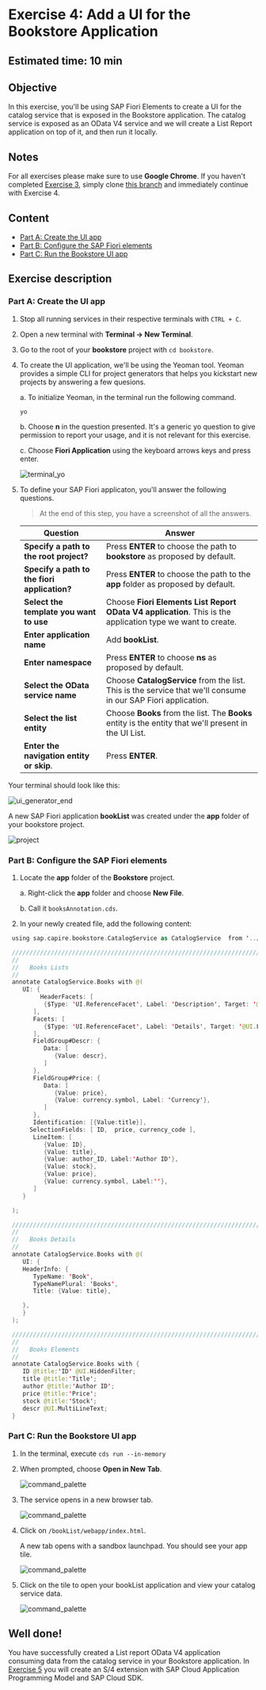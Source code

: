 # Exercise 4: Add a UI for the Bookstore Application

## Estimated time: 10 min

## Objective

In this exercise, you'll be using SAP Fiori Elements to create a UI for the catalog service that is exposed in the Bookstore application. The catalog service is exposed as an OData V4 service and we will create a List Report application on top of it, and then run it locally.

## Notes

For all exercises please make sure to use **Google Chrome**. If you haven't completed [Exercise 3](../exercise03/README.md), simply clone [this branch](https://github.com/SAP-samples/cloud-cap-samples/tree/CAA265-node-ex3-final) and immediately continue with Exercise 4.

## Content

- [Part A:  Create the UI app](./README.md#part-a-create-the-ui-app)
- [Part B: Configure the SAP Fiori elements](./README.md#part-b-configure-the-SAP-Fiori-elements)
- [Part C: Run the Bookstore UI app](./README.md#part-c-run-the-Bookstore-UI-app)

## Exercise description

### Part A: Create the UI app

1. Stop all running services in their respective terminals with `CTRL + C`.  

2. Open a new terminal with **Terminal -> New Terminal**.

3. Go to the root of your **bookstore** project with `cd bookstore`.
   
4. To create the UI application, we'll be using the Yeoman tool. Yeoman provides a simple CLI for project generators that helps you kickstart new projects by answering a few quesions.

   a. To initialize Yeoman, in the terminal run the following command.
 
      ```
      yo
      ```
      
   b. Choose **n** in the question presented. It's a generic yo question to give permission to report your usage, and it is not relevant for this exercise.  
   
   c. Choose **Fiori Application** using the keyboard arrows keys and press enter.

      ![terminal_yo](./resources/terminal_yo.png)

5.	To define your SAP Fiori applicaton, you'll answer the following questions.

     >At the end of this step, you have a screenshot of all the answers. 
     
     | Question  | Answer |
     | ------------- | ------------- |
     | **Specify a path to the root project?**  | Press **ENTER** to choose the path to **bookstore** as proposed by default.   |
     | **Specify a path to the fiori application?**  | Press **ENTER** to choose the path to the **app** folder as proposed by default.  |
     | **Select the template you want to use** | Choose **Fiori Elements List Report OData V4 application**. This is the application type we want to create. |
     | **Enter application name**  | Add **bookList**. |
     | **Enter namespace** |  Press **ENTER** to choose **ns** as proposed by default. |
     | **Select the OData service name** | Choose **CatalogService** from the list. This is the service that we'll consume in our SAP Fiori application. |
     | **Select the list entity** | Choose **Books** from the list. The **Books** entity is the entity that we'll present in the UI List. |
     |  **Enter the navigation entity or skip**. | Press **ENTER**. |
      
   Your terminal should look like this:
      
   ![ui_generator_end](./resources/ui_generator_end.png)
  
   A new SAP Fiori application **bookList** was created under the **app** folder of your bookstore project.
      
   ![project](./resources/project.png)
   
### Part B: Configure the SAP Fiori elements
  
1. Locate the **app** folder of the **Bookstore** project. 

   a. Right-click the **app** folder and choose **New File**.
   
   b. Call it `booksAnnotation.cds`.

2. In your newly created file, add the following content:
   
  ```swift
   using sap.capire.bookstore.CatalogService as CatalogService  from '../srv/services';

   ////////////////////////////////////////////////////////////////////////////
   //
   //	Books Lists
   //
   annotate CatalogService.Books with @(
      UI: {
           HeaderFacets: [
            {$Type: 'UI.ReferenceFacet', Label: 'Description', Target: '@UI.FieldGroup#Descr'},
         ],
         Facets: [
            {$Type: 'UI.ReferenceFacet', Label: 'Details', Target: '@UI.FieldGroup#Price'},
         ],
         FieldGroup#Descr: {
            Data: [
               {Value: descr},
            ]
         },
         FieldGroup#Price: {
            Data: [
               {Value: price},
               {Value: currency.symbol, Label: 'Currency'},
            ]
         },
         Identification: [{Value:title}],
        SelectionFields: [ ID,  price, currency_code ],
         LineItem: [
            {Value: ID},
            {Value: title},
            {Value: author_ID, Label:'Author ID'},
            {Value: stock},
            {Value: price},
            {Value: currency.symbol, Label:''},
         ]
      }

   );

   ////////////////////////////////////////////////////////////////////////////
   //
   //	Books Details
   //
   annotate CatalogService.Books with @(
      UI: {
      HeaderInfo: {
         TypeName: 'Book',
         TypeNamePlural: 'Books',
         Title: {Value: title},

      },
      }
   );

   ////////////////////////////////////////////////////////////////////////////
   //
   //	Books Elements
   //
   annotate CatalogService.Books with {
      ID @title:'ID' @UI.HiddenFilter;
      title @title:'Title';
      author @title:'Author ID';
      price @title:'Price';
      stock @title:'Stock';
      descr @UI.MultiLineText;
   }

   ```
      
### Part C: Run the Bookstore UI app

1. In the terminal, execute `cds run --in-memory`
      
2. When prompted, choose **Open in New Tab**.

   ![command_palette](./resources/port.png)
         
3. The service opens in a new browser tab.
      
   ![command_palette](./resources/index.png)
         
4. Click on `/bookList/webapp/index.html`. 

   A new tab opens with a sandbox launchpad. You should see your app tile.

   ![command_palette](./resources/sandbox.png)
         
5. Click on the tile to open your bookList application and view your catalog service data.

   ![command_palette](./resources/app.png)

## Well done!
   
You have successfully created a List report OData V4 application consuming data from the catalog service in your Bookstore application. In [Exercise 5](../exercise05/README.md) you will create an S/4 extension with SAP Cloud Application Programming Model and SAP Cloud SDK.
